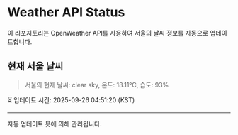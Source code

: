 
# Weather API Status

이 리포지토리는 OpenWeather API를 사용하여 서울의 날씨 정보를 자동으로 업데이트합니다.

## 현재 서울 날씨
> 서울의 현재 날씨: clear sky, 온도: 18.11°C, 습도: 93%

⏳ 업데이트 시간: 2025-09-26 04:51:20 (KST)

---
자동 업데이트 봇에 의해 관리됩니다.
